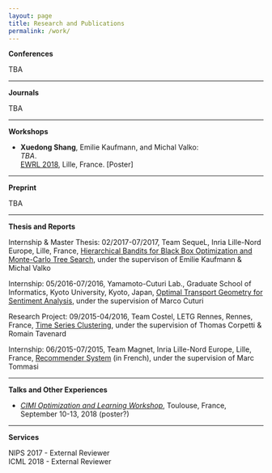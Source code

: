 ```yaml
---
layout: page
title: Research and Publications
permalink: /work/
---
```


<div>
  <B>Conferences</B>
</div>

<div>
  <p>TBA
  </p>
</div>

<hr />

<div>
  <B>Journals</B>
</div>

<div>
  <p>TBA
  </p>
</div>

<hr />

<div>
  <B>Workshops</B>
</div>

<div>
<ul>
  <li>
    <strong>Xuedong Shang</strong>, Emilie Kaufmann, and Michal Valko:<br />
    <em>TBA</em>.<br />
    <a href="https://ewrl.wordpress.com/ewrl14-2018/">EWRL 2018</a>, Lille, France. [Poster]
  </li>
</ul>
</div>

<hr />

<div>
  <B>Preprint</B>
</div>

<div>
  <p>TBA
  </p>
</div>

<hr />

<div>
  <B>Thesis and Reports</B>
</div>

<div>
  <p>Internship & Master Thesis: 02/2017-07/2017, Team SequeL, Inria Lille-Nord Europe, Lille, France, <a href="/static/documents/bandits.pdf">Hierarchical Bandits for Black Box Optimization and Monte-Carlo Tree Search</a>, under the supervison of Emilie Kaufmann & Michal
    Valko
  </p>
</div>

<div>
  <p>Internship: 05/2016-07/2016, Yamamoto-Cuturi Lab., Graduate School of Informatics, Kyoto University, Kyoto, Japan, <a href="/static/documents/optimal_transport.pdf">Optimal Transport Geometry for Sentiment Analysis</a>, under the supervision of Marco
    Cuturi
  </p>
</div>

<div>
  <p>Research Project: 09/2015-04/2016, Team Costel, LETG Rennes, Rennes, France, <a href="/static/documents/time_series.pdf">Time Series Clustering</a>, under the supervision of Thomas Corpetti & Romain Tavenard
  </p>
</div>

<div>
  <p>Internship: 06/2015-07/2015, Team Magnet, Inria Lille-Nord Europe, Lille, France, <a href="/static/documents/recommender.pdf">Recommender System</a> (in French), under the supervision of Marc Tommasi</p>
</div>

<hr />

<div>
  <B>Talks and Other Experiences</B>
</div>

<div>
<ul>
  <li><i><a href="http://www.cimi.univ-toulouse.fr/optimisation/en/workshop-optimization-and-machine-learning/">CIMI Optimization and Learning Workshop</a></i>, Toulouse, France, September 10-13, 2018 (poster?)</li>
</ul>
</div>

<hr />

<div>
  <B>Services</B>
</div>

<p>
  NIPS 2017 - External Reviewer<br> ICML 2018 - External Reviewer
</p>
